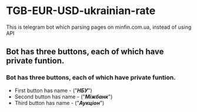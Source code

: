 # TGB-EUR-USD-ukrainian-rate
This is telegram bot which parsing pages on minfin.com.ua, instead of using API
## Bot has three buttons, each of which have private funtion. 
### Bot has three buttons, each of which have private funtion. 
  - First button has name - ("**_НБУ_**")
  - Second button has name - ("**_Міжбанк_**")
  - Third button has name - ("**_Аукціон_**")
